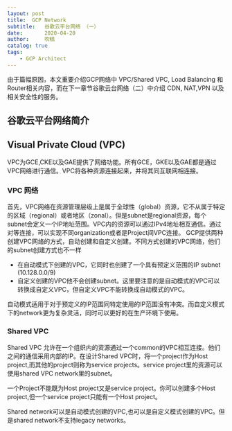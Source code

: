 ```yaml
---
layout: post
title:  GCP Network
subtitle:   谷歌云平台网络 （一）
date:       2020-04-20	
author:     吹糕
catalog: true 	
tags:							
    - GCP Architect
---
```


由于篇幅原因，本文重要介绍GCP网络中 VPC/Shared VPC, Load Balancing 和 Router相关内容，而在下一章节谷歌云台网络（二）中介绍 CDN, NAT,VPN 以及相关安全性的服务。
## 谷歌云平台网络简介

## Visual Private Cloud (VPC)
VPC为GCE,CKE以及GAE提供了网络功能。所有GCE，GKE以及GAE都是通过VPC网络进行通信。VPC将各种资源连接起来，并将其同互联网相连接。

### VPC 网络
首先，VPC网络在资源管理层级上是属于全球性（global）资源，它不从属于特定的区域（regional）或者地区（zonal）。但是subnet是regional资源，每个subnet会定义一个IP地址范围。VPC内的资源可以通过IPv4地址相互通信。通过对等连接，可以实现不同organization或者是Project间VPC连接。
GCP提供两种创建VPC网络的方式，自动创建和自定义创建。不同方式创建的VPC网络，他们的subnet创建方式也不一样
- 在自动模式下创建的VPC，它同时也创建了一个具有预定义范围的IP subnet (10.128.0.0/9)
- 自定义创建的VPC他不会创建subnet。这里要注意的是自动模式的VPC可以转换成自定义VPC，但自定义VPC不能转换成自动模式的VPC。

自动模式适用于对于预定义的IP范围同特定使用的IP范围没有冲突。而自定义模式下的network更为复杂灵活，同时可以更好的在生产环境下使用。

### Shared VPC
Shared VPC 允许在一个组织内的资源通过一个common的VPC相互连接。他们之间的通信采用内部的IP。在设计Shared VPC时，将一个project作为Host project,而其他的project则称为service projects。service project里的资源可以使用shared VPC network里的subnet。

一个Project不能既为Host project又是service project。你可以创建多个Host project,但一个service project只能有一个Host project。

Shared network可以是自动模式创建的VPC,也可以是自定义模式创建的VPC。但是shared network不支持legacy networks。










